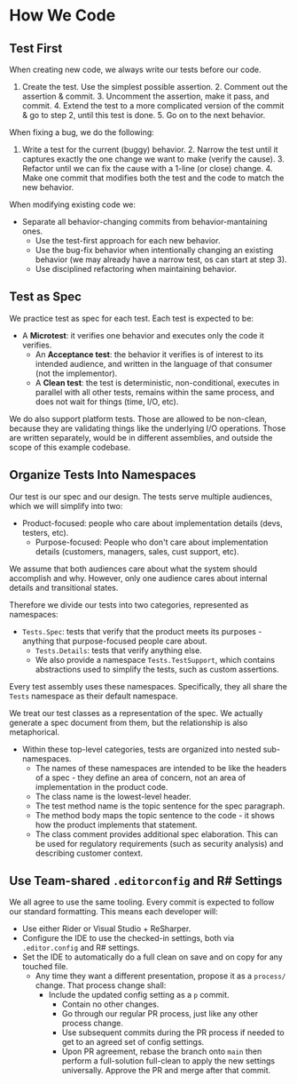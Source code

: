 How We Code
============

## Test First

When creating new code, we always write our tests before our code.
  1. Create the test. Use the simplest possible assertion.
	2. Comment out the assertion & commit.
	3. Uncomment the assertion, make it pass, and commit.
	4. Extend the test to a more complicated version of the commit & go to step 2, until this test is done.
	5. Go on to the next behavior.

When fixing a bug, we do the following:
  1. Write a test for the current (buggy) behavior.
	2. Narrow the test until it captures exactly the one change we want to make (verify the cause).
	3. Refactor until we can fix the cause with a 1-line (or close) change.
	4. Make one commit that modifies both the test and the code to match the new behavior.

When modifying existing code we:
  * Separate all behavior-changing commits from behavior-mantaining ones.
	* Use the test-first approach for each new behavior.
	* Use the bug-fix behavior when intentionally changing an existing behavior (we may already have a narrow test, os can start at step 3).
	* Use disciplined refactoring when maintaining behavior.

## Test as Spec

We practice test as spec for each test. Each test is expected to be:

  * A **Microtest**: it verifies one behavior and executes only the code it verifies.
	* An **Acceptance test**: the behavior it verifies is of interest to its intended audience, and written in the language of that consumer (not the implementor).
	* A **Clean test**: the test is deterministic, non-conditional, executes in parallel with all other tests, remains within the same process, and does not wait for things (time, I/O, etc).

We do also support platform tests. Those are allowed to be non-clean, because they are validating things like the underlying I/O operations. Those are written separately, would be in different assemblies, and outside the scope of this example codebase.

## Organize Tests Into Namespaces

Our test is our spec and our design. The tests serve multiple audiences, which we will simplify into two:

  * Product-focused: people who care about implementation details (devs, testers, etc).
	* Purpose-focused: People who don't care about implementation details (customers, managers, sales, cust support, etc).

We assume that both audiences care about what the system should accomplish and why. However, only one audience cares about internal details and transitional states.

Therefore we divide our tests into two categories, represented as namespaces:

  * `Tests.Spec`: tests that verify that the product meets its purposes - anything that purpose-focused people care about.
	* `Tests.Details`: tests that verify anything else.
	* We also provide a namespace `Tests.TestSupport`, which contains abstractions used to simplify the tests, such as custom assertions.

Every test assembly uses these namespaces. Specifically, they all share the `Tests` namespace as their default namespace.

We treat our test classes as a representation of the spec. We actually generate a spec document from them, but the relationship is also metaphorical.

  * Within these top-level categories, tests are organized into nested sub-namespaces.
	* The names of these namespaces are intended to be like the headers of a spec - they define an area of concern, not an area of implementation in the product code.
	* The class name is the lowest-level header.
	* The test method name is the topic sentence for the spec paragraph.
	* The method body maps the topic sentence to the code - it shows how the product implements that statement.
	* The class comment provides additional spec elaboration. This can be used for regulatory requirements (such as security analysis) and describing customer context.

## Use Team-shared `.editorconfig` and R# Settings

We all agree to use the same tooling. Every commit is expected to follow our standard formatting. This means each developer will:

  * Use either Rider or Visual Studio + ReSharper.
  * Configure the IDE to use the checked-in settings, both via `.editor.config` and R# settings.
  * Set the IDE to automatically do a full clean on save and on copy for any touched file.
	* Any time they want a different presentation, propose it as a `process/` change. That process change shall:
	  * Include the updated config setting as a `p` commit.
		* Contain no other changes.
		* Go through our regular PR process, just like any other process change.
		* Use subsequent commits during the PR process if needed to get to an agreed set of config settings.
		* Upon PR agreement, rebase the branch onto `main` then perform a full-solution full-clean to apply the new settings universally. Approve the PR and merge after that commit.
